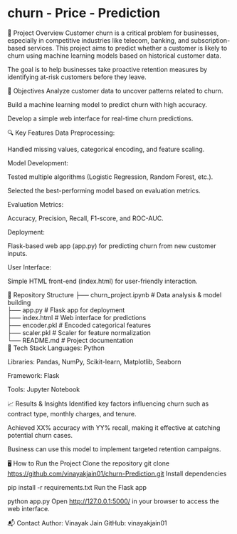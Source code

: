 # churn - Price - Prediction

📌 Project Overview
Customer churn is a critical problem for businesses, especially in competitive industries like telecom, banking, and subscription-based services. This project aims to predict whether a customer is likely to churn using machine learning models based on historical customer data.

The goal is to help businesses take proactive retention measures by identifying at-risk customers before they leave.

🎯 Objectives
Analyze customer data to uncover patterns related to churn.

Build a machine learning model to predict churn with high accuracy.

Develop a simple web interface for real-time churn predictions.

🔍 Key Features
Data Preprocessing:

Handled missing values, categorical encoding, and feature scaling.

Model Development:

Tested multiple algorithms (Logistic Regression, Random Forest, etc.).

Selected the best-performing model based on evaluation metrics.

Evaluation Metrics:

Accuracy, Precision, Recall, F1-score, and ROC-AUC.

Deployment:

Flask-based web app (app.py) for predicting churn from new customer inputs.

User Interface:

Simple HTML front-end (index.html) for user-friendly interaction.

📂 Repository Structure
├── churn_project.ipynb      # Data analysis & model building  
├── app.py                   # Flask app for deployment  
├── index.html               # Web interface for predictions  
├── encoder.pkl              # Encoded categorical features  
├── scaler.pkl               # Scaler for feature normalization  
└── README.md                # Project documentation  
🚀 Tech Stack
Languages: Python

Libraries: Pandas, NumPy, Scikit-learn, Matplotlib, Seaborn

Framework: Flask

Tools: Jupyter Notebook

📈 Results & Insights
Identified key factors influencing churn such as contract type, monthly charges, and tenure.

Achieved XX% accuracy with YY% recall, making it effective at catching potential churn cases.

Business can use this model to implement targeted retention campaigns.

🖥️ How to Run the Project
Clone the repository
git clone https://github.com/vinayakjain01/churn-Prediction.git
Install dependencies

pip install -r requirements.txt
Run the Flask app

python app.py
Open http://127.0.0.1:5000/ in your browser to access the web interface.

📬 Contact
Author: Vinayak Jain
GitHub: vinayakjain01
